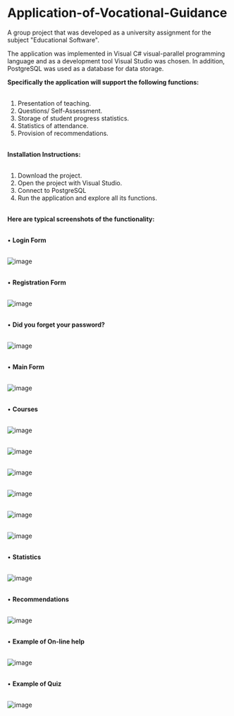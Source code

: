 # Application-of-Vocational-Guidance

A group project that was developed as a university assignment for the subject "Educational Software".

The application was implemented in Visual C# visual-parallel programming language and as a development tool Visual Studio was chosen. In addition, PostgreSQL was used as a database for data storage.

<b>Specifically the application will support the following functions:</b> </br> </br>

1. Presentation of teaching.
2. Questions/ Self-Assessment.
3. Storage of student progress statistics.
4. Statistics of attendance.
5. Provision of recommendations. </br> </br>

<b>Ιnstallation Ιnstructions: </b> </br> </br>

1. Download the project.
2. Open the project with Visual Studio.
3. Connect to PostgreSQL
4. Run the application and explore all its functions. </br> </br>

<b>Here are typical screenshots of the functionality: </b> </br> </br>

• <b>Login Form </b> </br> </br>

![image](https://github.com/user-attachments/assets/d6e4b4c3-0199-499e-bd92-925a26aeaf26) </br> </br>

• <b>Registration Form </b> </br> </br>

![image](https://github.com/user-attachments/assets/c65cbe90-416d-43af-8471-234cffb1b28b) </br> </br>

• <b>Did you forget your password? </b> </br> </br>

![image](https://github.com/user-attachments/assets/be18eb01-e442-4f55-959c-21985a85af29) </br> </br>

• <b>Main Form </b> </br> </br>

![image](https://github.com/user-attachments/assets/52ebb23e-c565-4874-bc8e-4dd02a0a1488)  </br> </br>

• <b>Courses </b> </br> </br>

![image](https://github.com/user-attachments/assets/4354c910-1d44-4448-9b0c-494b74beea6a)  </br> </br>

![image](https://github.com/user-attachments/assets/8a599858-2387-4a92-a5cc-dcb838386736)  </br> </br>

![image](https://github.com/user-attachments/assets/6dced401-0d91-42f6-87e8-6ad31f947ce8)  </br> </br>

![image](https://github.com/user-attachments/assets/2b660b24-25c0-4e82-a594-c0d364cb59e7)  </br> </br>

![image](https://github.com/user-attachments/assets/f9d61cf9-71d8-4db4-805f-9f7e830d9242)  </br> </br>

![image](https://github.com/user-attachments/assets/b5ad4633-ee02-42d1-bf5b-c69f919ba0cf)  </br> </br>

• <b>Statistics </b> </br> </br>
 
![image](https://github.com/user-attachments/assets/4441362f-3393-4723-86ab-a282ea39dd2e) </br> </br>

• <b>Recommendations </b> </br> </br>

![image](https://github.com/user-attachments/assets/4618bef6-e82a-4c5c-99f5-2181990f9fee) </br> </br>

• <b>Example of On-line help </b> </br> </br>

![image](https://github.com/user-attachments/assets/46eaa45c-bab6-4138-8d19-16fdca2c7a24) </br> </br>

• <b>Example of Quiz </b> </br> </br>

![image](https://github.com/user-attachments/assets/dea5ed75-2157-4152-9005-2908eeb59638)

















